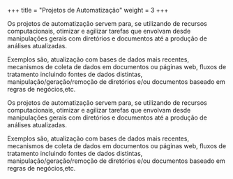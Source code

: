 +++
title = "Projetos de Automatização"
weight = 3
+++

Os projetos de automatização servem para, se utilizando de recursos computacionais, otimizar e agilizar tarefas que envolvam desde manipulações gerais com diretórios e documentos até a produção de análises atualizadas.

Exemplos são, atualização com bases de dados mais recentes, mecanismos de coleta de dados em documentos ou páginas web, fluxos de tratamento incluindo fontes de dados distintas, manipulação/geração/remoção de diretórios e/ou documentos baseado em regras de negócios,etc. 

<!--more-->

Os projetos de automatização servem para, se utilizando de recursos computacionais, otimizar e agilizar tarefas que envolvam desde manipulações gerais com diretórios e documentos até a produção de análises atualizadas.

Exemplos são, atualização com bases de dados mais recentes, mecanismos de coleta de dados em documentos ou páginas web, fluxos de tratamento incluindo fontes de dados distintas, manipulação/geração/remoção de diretórios e/ou documentos baseado em regras de negócios,etc. 
